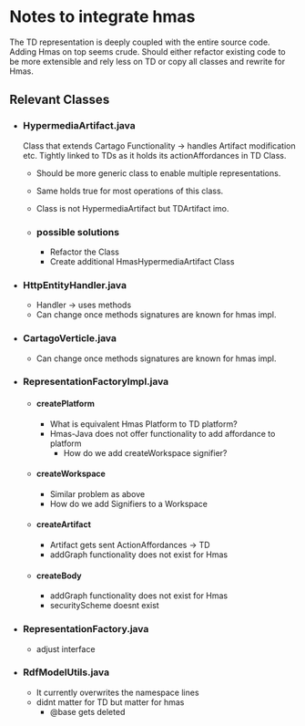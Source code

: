 # Notes to integrate hmas

The TD representation is deeply coupled with the entire source code. Adding Hmas on top seems crude.
Should either refactor existing code to be more extensible and rely less on TD or copy all classes and rewrite for Hmas.


## Relevant Classes
* ### HypermediaArtifact.java
  Class that extends Cartago Functionality -> handles Artifact modification etc.
  Tightly linked to TDs as it holds its actionAffordances in TD Class.
  - Should be more generic class to enable multiple representations.
  - Same holds true for most operations of this class.
  - Class is not HypermediaArtifact but TDArtifact imo.

  - ### possible solutions
    - Refactor the Class
    - Create additional HmasHypermediaArtifact Class

* ### HttpEntityHandler.java
  - Handler -> uses methods
  - Can change once methods signatures are known for hmas impl.

* ### CartagoVerticle.java
  - Can change once methods signatures are known for hmas impl.

* ### RepresentationFactoryImpl.java
  * #### createPlatform
    - What is equivalent Hmas Platform to TD platform?
    - Hmas-Java does not offer functionality to add affordance to platform
      - How do we add createWorkspace signifier?
  * #### createWorkspace
    - Similar problem as above
    - How do we add Signifiers to a Workspace
  * #### createArtifact
    - Artifact gets sent ActionAffordances -> TD
    - addGraph functionality does not exist for Hmas
  * #### createBody
    - addGraph functionality does not exist for Hmas
    - securityScheme doesnt exist



* ### RepresentationFactory.java
  - adjust interface

* ### RdfModelUtils.java
  - It currently overwrites the namespace lines
  - didnt matter for TD but matter for hmas
    - @base gets deleted
